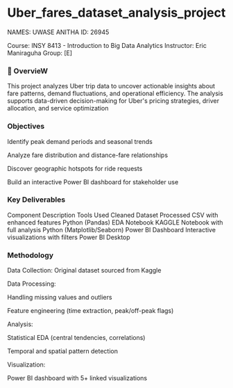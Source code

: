 # Uber_fares_dataset_analysis_project
NAMES: UWASE ANITHA 
ID: 26945

Course: INSY 8413 - Introduction to Big Data Analytics
Instructor: Eric Maniraguha
Group: [E]

### 📌 OvervieW
This project analyzes Uber trip data to uncover actionable insights about fare patterns, demand fluctuations, and operational efficiency. The analysis supports data-driven decision-making for Uber's pricing strategies, driver allocation, and service optimization

### Objectives
Identify peak demand periods and seasonal trends

Analyze fare distribution and distance-fare relationships

Discover geographic hotspots for ride requests

Build an interactive Power BI dashboard for stakeholder use

### Key Deliverables
Component	Description	Tools Used
Cleaned Dataset	Processed CSV with enhanced features	Python (Pandas)
EDA Notebook	KAGGLE Notebook with full analysis	Python (Matplotlib/Seaborn)
Power BI Dashboard	Interactive visualizations with filters	Power BI Desktop

### Methodology
Data Collection: Original dataset sourced from Kaggle

Data Processing:

Handling missing values and outliers

Feature engineering (time extraction, peak/off-peak flags)

Analysis:

Statistical EDA (central tendencies, correlations)

Temporal and spatial pattern detection

Visualization:

Power BI dashboard with 5+ linked visualizations









